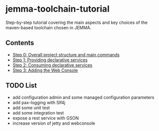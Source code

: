 # jemma-toolchain-tutorial

Step-by-step tutorial covering the main aspects and key choices of the maven-based toolchain chosen in JEMMA.

## Contents

- [Step 0: Overall project structure and main commands](../../wiki/Step-00)
- [Step 1: Providing declarative services](../../wiki/Step-01)
- [Step 2: Consuming declarative services](../../wiki/Step-02)
- [Step 3: Adding the Web Console](../../wiki/Step-03)


## TODO List

- add configuration admin and some managed configuration parameters
- add pax-logging with Slf4j
- add some unit test
- add some integration test
- expose a rest service with GSON
- increase version of jetty and webconsole




